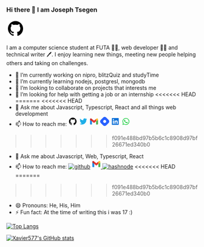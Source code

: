 ### Hi there 👋 I am Joseph Tsegen

<head>
<link href='https://unpkg.com/boxicons@2.0.9/css/boxicons.min.css' rel='stylesheet'>
</head>

![icon](./icons/github.svg)

I am a computer science student at FUTA 🧑‍🎓, web developer 👨‍💻 and technical writer 🖊️.
I enjoy learning new things, meeting new people helping others and taking on challenges.

- 🔭 I’m currently working on nipro, blitzQuiz and studyTime
- 🌱 I’m currently learning nodejs, postgresl, mongodb
- 👯 I’m looking to collaborate on projects that interests me
- 🤔 I’m looking for help with getting a job or an internship
<<<<<<< HEAD
=======
<<<<<<< HEAD
- 💬 Ask me about Javascript, Typescript, React and all things web development
- 📫 How to reach me: [<svg xmlns="http://www.w3.org/2000/svg" width="24" height="24" viewBox="0 0 24 24" style="fill: rgba(0, 0, 0, 1);transform: ;msFilter:;"><path fill-rule="evenodd" clip-rule="evenodd" d="M12.026 2c-5.509 0-9.974 4.465-9.974 9.974 0 4.406 2.857 8.145 6.821 9.465.499.09.679-.217.679-.481 0-.237-.008-.865-.011-1.696-2.775.602-3.361-1.338-3.361-1.338-.452-1.152-1.107-1.459-1.107-1.459-.905-.619.069-.605.069-.605 1.002.07 1.527 1.028 1.527 1.028.89 1.524 2.336 1.084 2.902.829.091-.645.351-1.085.635-1.334-2.214-.251-4.542-1.107-4.542-4.93 0-1.087.389-1.979 1.024-2.675-.101-.253-.446-1.268.099-2.64 0 0 .837-.269 2.742 1.021a9.582 9.582 0 0 1 2.496-.336 9.554 9.554 0 0 1 2.496.336c1.906-1.291 2.742-1.021 2.742-1.021.545 1.372.203 2.387.099 2.64.64.696 1.024 1.587 1.024 2.675 0 3.833-2.33 4.675-4.552 4.922.355.308.675.916.675 1.846 0 1.334-.012 2.41-.012 2.737 0 .267.178.577.687.479C19.146 20.115 22 16.379 22 11.974 22 6.465 17.535 2 12.026 2z"></path></svg>](https://github.com/Xavier577)
  [<svg xmlns="http://www.w3.org/2000/svg" width="24" height="24" viewBox="0 0 24 24" style="fill: rgba(30, 174, 232, 1);transform: ;msFilter:;"><path d="M19.633 7.997c.013.175.013.349.013.523 0 5.325-4.053 11.461-11.46 11.461-2.282 0-4.402-.661-6.186-1.809.324.037.636.05.973.05a8.07 8.07 0 0 0 5.001-1.721 4.036 4.036 0 0 1-3.767-2.793c.249.037.499.062.761.062.361 0 .724-.05 1.061-.137a4.027 4.027 0 0 1-3.23-3.953v-.05c.537.299 1.16.486 1.82.511a4.022 4.022 0 0 1-1.796-3.354c0-.748.199-1.434.548-2.032a11.457 11.457 0 0 0 8.306 4.215c-.062-.3-.1-.611-.1-.923a4.026 4.026 0 0 1 4.028-4.028c1.16 0 2.207.486 2.943 1.272a7.957 7.957 0 0 0 2.556-.973 4.02 4.02 0 0 1-1.771 2.22 8.073 8.073 0 0 0 2.319-.624 8.645 8.645 0 0 1-2.019 2.083z"></path></svg>](https://twitter.com/Tsegs_tech)
  [<svg xmlns="http://www.w3.org/2000/svg"  viewBox="0 0 48 48" width="24px" height="24px"><path fill="#4caf50" d="M45,16.2l-5,2.75l-5,4.75L35,40h7c1.657,0,3-1.343,3-3V16.2z"/><path fill="#1e88e5" d="M3,16.2l3.614,1.71L13,23.7V40H6c-1.657,0-3-1.343-3-3V16.2z"/><polygon fill="#e53935" points="35,11.2 24,19.45 13,11.2 12,17 13,23.7 24,31.95 35,23.7 36,17"/><path fill="#c62828" d="M3,12.298V16.2l10,7.5V11.2L9.876,8.859C9.132,8.301,8.228,8,7.298,8h0C4.924,8,3,9.924,3,12.298z"/><path fill="#fbc02d" d="M45,12.298V16.2l-10,7.5V11.2l3.124-2.341C38.868,8.301,39.772,8,40.702,8h0 C43.076,8,45,9.924,45,12.298z"/></svg>](mailto:josephtsegen10@gmail.com)
  [<svg width="24" height="24" viewBox="0 0 337 337" fill="none">
  <rect x="113" y="113" width="111" height="111" rx="55.5" fill="white"/>
  <path fill-rule="evenodd" clip-rule="evenodd" d="M24.155 112.598c-30.873 30.874-30.873 80.93 0 111.804l89.443 89.443c30.874 30.873 80.93 30.873 111.804 0l89.443-89.443c30.873-30.874 30.873-80.93 0-111.804l-89.443-89.443c-30.874-30.873-80.93-30.873-111.804 0l-89.443 89.443zm184.476 95.033c21.612-21.611 21.612-56.651 0-78.262-21.611-21.612-56.651-21.612-78.262 0-21.612 21.611-21.612 56.651 0 78.262 21.611 21.612 56.651 21.612 78.262 0z" fill="#2962FF"/></svg>](https://hashnode.com/@xavier577)
  <svg xmlns="http://www.w3.org/2000/svg" width="24" height="24" viewBox="0 0 24 24" style="fill: rgba(16, 114, 216, 1);transform: ;msFilter:;"><path d="M20 3H4a1 1 0 0 0-1 1v16a1 1 0 0 0 1 1h16a1 1 0 0 0 1-1V4a1 1 0 0 0-1-1zM8.339 18.337H5.667v-8.59h2.672v8.59zM7.003 8.574a1.548 1.548 0 1 1 0-3.096 1.548 1.548 0 0 1 0 3.096zm11.335 9.763h-2.669V14.16c0-.996-.018-2.277-1.388-2.277-1.39 0-1.601 1.086-1.601 2.207v4.248h-2.667v-8.59h2.56v1.174h.037c.355-.675 1.227-1.387 2.524-1.387 2.704 0 3.203 1.778 3.203 4.092v4.71z"></path></svg>
  [<svg xmlns="http://www.w3.org/2000/svg" width="24" height="24" viewBox="0 0 24 24" style="fill: rgba(17, 203, 55, 1);transform: ;msFilter:;"><path fill-rule="evenodd" clip-rule="evenodd" d="M18.403 5.633A8.919 8.919 0 0 0 12.053 3c-4.948 0-8.976 4.027-8.978 8.977 0 1.582.413 3.126 1.198 4.488L3 21.116l4.759-1.249a8.981 8.981 0 0 0 4.29 1.093h.004c4.947 0 8.975-4.027 8.977-8.977a8.926 8.926 0 0 0-2.627-6.35m-6.35 13.812h-.003a7.446 7.446 0 0 1-3.798-1.041l-.272-.162-2.824.741.753-2.753-.177-.282a7.448 7.448 0 0 1-1.141-3.971c.002-4.114 3.349-7.461 7.465-7.461a7.413 7.413 0 0 1 5.275 2.188 7.42 7.42 0 0 1 2.183 5.279c-.002 4.114-3.349 7.462-7.461 7.462m4.093-5.589c-.225-.113-1.327-.655-1.533-.73-.205-.075-.354-.112-.504.112s-.58.729-.711.879-.262.168-.486.056-.947-.349-1.804-1.113c-.667-.595-1.117-1.329-1.248-1.554s-.014-.346.099-.458c.101-.1.224-.262.336-.393.112-.131.149-.224.224-.374s.038-.281-.019-.393c-.056-.113-.505-1.217-.692-1.666-.181-.435-.366-.377-.504-.383a9.65 9.65 0 0 0-.429-.008.826.826 0 0 0-.599.28c-.206.225-.785.767-.785 1.871s.804 2.171.916 2.321c.112.15 1.582 2.415 3.832 3.387.536.231.954.369 1.279.473.537.171 1.026.146 1.413.089.431-.064 1.327-.542 1.514-1.066.187-.524.187-.973.131-1.067-.056-.094-.207-.151-.43-.263"></path></svg>](https://wa.me/2348050896109)

>>>>>>> f091e488bd97b5b6c1c8908d97bf26671ed340b0
- 💬 Ask me about Javascript, Web, Typescript, React
- 📫 How to reach me: [<img src='https://cdn.jsdelivr.net/npm/simple-icons@3.0.1/icons/github.svg' alt='github' height='24'>](https://github.com/Xavier577)
  <a href="https://twitter.com/Tsegs_tech"><i class='bx bxl-twitter' style='color:#1fbec9; font-size: 24px;'  ></i></a>
  <a href="mailto:josephtsegen10@gmail.com"><svg xmlns="http://www.w3.org/2000/svg"  viewBox="0 0 48 48" width="24px" height="24px"><path fill="#4caf50" d="M45,16.2l-5,2.75l-5,4.75L35,40h7c1.657,0,3-1.343,3-3V16.2z"/><path fill="#1e88e5" d="M3,16.2l3.614,1.71L13,23.7V40H6c-1.657,0-3-1.343-3-3V16.2z"/><polygon fill="#e53935" points="35,11.2 24,19.45 13,11.2 12,17 13,23.7 24,31.95 35,23.7 36,17"/><path fill="#c62828" d="M3,12.298V16.2l10,7.5V11.2L9.876,8.859C9.132,8.301,8.228,8,7.298,8h0C4.924,8,3,9.924,3,12.298z"/><path fill="#fbc02d" d="M45,12.298V16.2l-10,7.5V11.2l3.124-2.341C38.868,8.301,39.772,8,40.702,8h0 C43.076,8,45,9.924,45,12.298z"/></svg> </a>
  [<img src='./hashnode.svg' alt='hashnode' height='24'>](https://hashnode.com/@xavier577)
[<i class='bx bxl-linkedin-square' style='color:#1e59cb; font-size: 24px;'></i>](https://www.linkedin.com/in/joseph-tsegen-b023a11b8/)
  <a href="https://wa.me/2348050896109"><i class='bx bxl-whatsapp' style='color:#08d41c; font-size: 24px;'  ></i> </a>
<<<<<<< HEAD
=======

>>>>>>> f091e488bd97b5b6c1c8908d97bf26671ed340b0

- 😄 Pronouns: He, His, Him
- ⚡ Fun fact: At the time of writing this i was 17 :)

[![Top Langs](https://github-readme-stats.vercel.app/api/top-langs/?username=Xavier577&layout=compact&theme=dark)](https://github.com/Xaiver577/github-readme-stats)

[![Xavier577's GitHub stats](https://github-readme-stats.vercel.app/api?username=xavier577&theme=dark)](https://github.com/xavier577/github-readme-stats)
